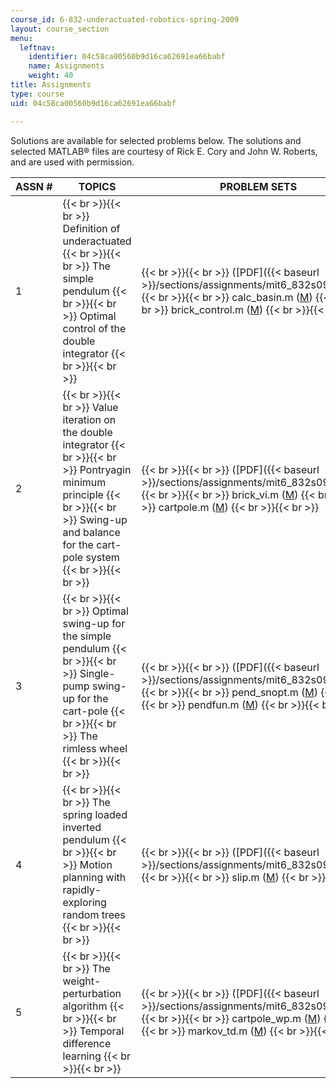```yaml
---
course_id: 6-832-underactuated-robotics-spring-2009
layout: course_section
menu:
  leftnav:
    identifier: 04c58ca00560b9d16ca62691ea66babf
    name: Assignments
    weight: 40
title: Assignments
type: course
uid: 04c58ca00560b9d16ca62691ea66babf

---
```


Solutions are available for selected problems below. The solutions and selected MATLAB® files are courtesy of Rick E. Cory and John W. Roberts, and are used with permission.

| ASSN # | TOPICS | PROBLEM SETS | SOLUTIONS |
| --- | --- | --- | --- |
| 1 |  {{< br >}}{{< br >}} Definition of underactuated {{< br >}}{{< br >}} The simple pendulum {{< br >}}{{< br >}} Optimal control of the double integrator {{< br >}}{{< br >}}  |  {{< br >}}{{< br >}} ([PDF]({{< baseurl >}}/sections/assignments/mit6_832s09_pset01)) {{< br >}}{{< br >}} calc\_basin.m ([M](/courses/electrical-engineering-and-computer-science/6-832-underactuated-robotics-spring-2009/assignments/calc_basin.m)) {{< br >}}{{< br >}} brick\_control.m ([M](/courses/electrical-engineering-and-computer-science/6-832-underactuated-robotics-spring-2009/assignments/brick_control.m)) {{< br >}}{{< br >}}  | ([PDF]({{< baseurl >}}/sections/assignments/mit6_832s09_sol_pset01)) |
| 2 |  {{< br >}}{{< br >}} Value iteration on the double integrator {{< br >}}{{< br >}} Pontryagin minimum principle {{< br >}}{{< br >}} Swing-up and balance for the cart-pole system {{< br >}}{{< br >}}  |  {{< br >}}{{< br >}} ([PDF]({{< baseurl >}}/sections/assignments/mit6_832s09_pset02)) {{< br >}}{{< br >}} brick\_vi.m ([M](/courses/electrical-engineering-and-computer-science/6-832-underactuated-robotics-spring-2009/assignments/brick_vi.m)) {{< br >}}{{< br >}} cartpole.m ([M](/courses/electrical-engineering-and-computer-science/6-832-underactuated-robotics-spring-2009/assignments/cartpole.m)) {{< br >}}{{< br >}}  |  {{< br >}}{{< br >}} Problem 1: brick\_vi\_sol.m ([M](/courses/electrical-engineering-and-computer-science/6-832-underactuated-robotics-spring-2009/assignments/brick_vi_sol.m)) {{< br >}}{{< br >}} Problem 2 ([PDF]({{< baseurl >}}/sections/assignments/mit6_832s09_sol_pset02)) {{< br >}}{{< br >}} The solution to Problem 3 is unavailable. {{< br >}}{{< br >}}  |
| 3 |  {{< br >}}{{< br >}} Optimal swing-up for the simple pendulum {{< br >}}{{< br >}} Single-pump swing-up for the cart-pole {{< br >}}{{< br >}} The rimless wheel {{< br >}}{{< br >}}  |  {{< br >}}{{< br >}} ([PDF]({{< baseurl >}}/sections/assignments/mit6_832s09_pset03)) {{< br >}}{{< br >}} pend\_snopt.m ([M](/courses/electrical-engineering-and-computer-science/6-832-underactuated-robotics-spring-2009/assignments/pend_snopt.m)) {{< br >}}{{< br >}} pendfun.m ([M](/courses/electrical-engineering-and-computer-science/6-832-underactuated-robotics-spring-2009/assignments/pendfun.m)) {{< br >}}{{< br >}}  |  {{< br >}}{{< br >}} The solutions to Problems 1 and 2 are unavailable. {{< br >}}{{< br >}} Problem 3: rimlessWheel.m ([M](/courses/electrical-engineering-and-computer-science/6-832-underactuated-robotics-spring-2009/assignments/rimlessWheel.m)) {{< br >}}{{< br >}}  |
| 4 |  {{< br >}}{{< br >}} The spring loaded inverted pendulum {{< br >}}{{< br >}} Motion planning with rapidly-exploring random trees {{< br >}}{{< br >}}  |  {{< br >}}{{< br >}} ([PDF]({{< baseurl >}}/sections/assignments/mit6_832s09_pset04)) {{< br >}}{{< br >}} slip.m ([M](/courses/electrical-engineering-and-computer-science/6-832-underactuated-robotics-spring-2009/assignments/slip.m)) {{< br >}}{{< br >}}  | The solutions are unavailable. |
| 5 |  {{< br >}}{{< br >}} The weight-perturbation algorithm {{< br >}}{{< br >}} Temporal difference learning {{< br >}}{{< br >}}  |  {{< br >}}{{< br >}} ([PDF]({{< baseurl >}}/sections/assignments/mit6_832s09_pset05)) {{< br >}}{{< br >}} cartpole\_wp.m ([M](/courses/electrical-engineering-and-computer-science/6-832-underactuated-robotics-spring-2009/assignments/cartpole_wp.m)) {{< br >}}{{< br >}} markov\_td.m ([M](/courses/electrical-engineering-and-computer-science/6-832-underactuated-robotics-spring-2009/assignments/markov_td.m)) {{< br >}}{{< br >}}  | The solutions are unavailable.